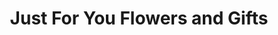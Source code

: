 ---
title: "Just For You Flowers and Gifts"
url: /morristown/just-for-you-flowers-and-gifts/
shop: gift
---